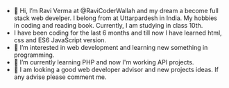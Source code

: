 - 👋 Hi, I’m Ravi Verma at @RaviCoderWallah and my dream a become full stack web develper. I belong from at Uttarpardesh in India. My hobbies in coding and reading book. Currently, I am studying in class 10th.
- I have been coding for the last 6 months and till now I have learned html, css and ES6 JavaScript version.
- 👀 I’m interested in web development and learning new something in programming. 
- 🌱 I’m currently learning PHP and now I'm working API projects.
- 👋 I am looking a good web developer advisor and new projects ideas. If any advise please comment me. 


